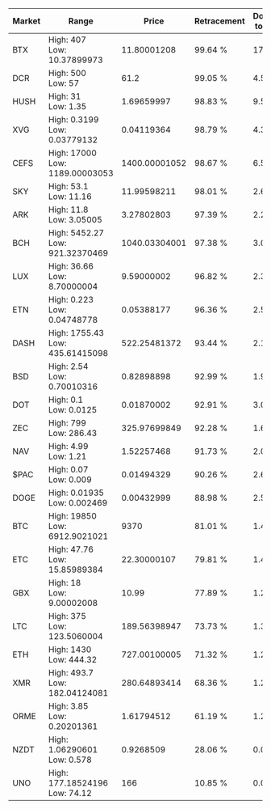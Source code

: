 | Market | Range | Price| Retracement | Doubles to 50% |
| --- | --- | --- | --- | --- |
| BTX | High: 407<br />Low: 10.37899973 | 11.80001208 | 99.64 % | 17.69 |
| DCR | High: 500<br />Low: 57 | 61.2 | 99.05 % | 4.55 |
| HUSH | High: 31<br />Low: 1.35 | 1.69659997 | 98.83 % | 9.53 |
| XVG | High: 0.3199<br />Low: 0.03779132 | 0.04119364 | 98.79 % | 4.34 |
| CEFS | High: 17000<br />Low: 1189.00003053 | 1400.00001052 | 98.67 % | 6.50 |
| SKY | High: 53.1<br />Low: 11.16 | 11.99598211 | 98.01 % | 2.68 |
| ARK | High: 11.8<br />Low: 3.05005 | 3.27802803 | 97.39 % | 2.27 |
| BCH | High: 5452.27<br />Low: 921.32370469 | 1040.03304001 | 97.38 % | 3.06 |
| LUX | High: 36.66<br />Low: 8.70000004 | 9.59000002 | 96.82 % | 2.36 |
| ETN | High: 0.223<br />Low: 0.04748778 | 0.05388177 | 96.36 % | 2.51 |
| DASH | High: 1755.43<br />Low: 435.61415098 | 522.25481372 | 93.44 % | 2.10 |
| BSD | High: 2.54<br />Low: 0.70010316 | 0.82898898 | 92.99 % | 1.95 |
| DOT | High: 0.1<br />Low: 0.0125 | 0.01870002 | 92.91 % | 3.01 |
| ZEC | High: 799<br />Low: 286.43 | 325.97699849 | 92.28 % | 1.66 |
| NAV | High: 4.99<br />Low: 1.21 | 1.52257468 | 91.73 % | 2.04 |
| $PAC | High: 0.07<br />Low: 0.009 | 0.01494329 | 90.26 % | 2.64 |
| DOGE | High: 0.01935<br />Low: 0.002469 | 0.00432999 | 88.98 % | 2.52 |
| BTC | High: 19850<br />Low: 6912.9021021 | 9370 | 81.01 % | 1.43 |
| ETC | High: 47.76<br />Low: 15.85989384 | 22.30000107 | 79.81 % | 1.43 |
| GBX | High: 18<br />Low: 9.00002008 | 10.99 | 77.89 % | 1.23 |
| LTC | High: 375<br />Low: 123.5060004 | 189.56398947 | 73.73 % | 1.31 |
| ETH | High: 1430<br />Low: 444.32 | 727.00100005 | 71.32 % | 1.29 |
| XMR | High: 493.7<br />Low: 182.04124081 | 280.64893414 | 68.36 % | 1.20 |
| ORME | High: 3.85<br />Low: 0.20201361 | 1.61794512 | 61.19 % | 1.25 |
| NZDT | High: 1.06290601<br />Low: 0.578 | 0.9268509 | 28.06 % | 0.00 |
| UNO | High: 177.18524196<br />Low: 74.12 | 166 | 10.85 % | 0.00 |
